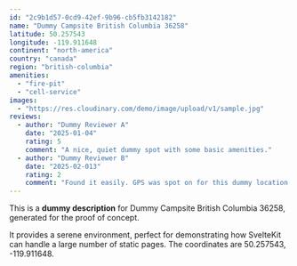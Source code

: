 ```yaml
---
id: "2c9b1d57-0cd9-42ef-9b96-cb5fb3142182"
name: "Dummy Campsite British Columbia 36258"
latitude: 50.257543
longitude: -119.911648
continent: "north-america"
country: "canada"
region: "british-columbia"
amenities:
  - "fire-pit"
  - "cell-service"
images:
  - "https://res.cloudinary.com/demo/image/upload/v1/sample.jpg"
reviews:
  - author: "Dummy Reviewer A"
    date: "2025-01-04"
    rating: 5
    comment: "A nice, quiet dummy spot with some basic amenities."
  - author: "Dummy Reviewer B"
    date: "2025-02-013"
    rating: 2
    comment: "Found it easily. GPS was spot on for this dummy location."
---
```


This is a **dummy description** for Dummy Campsite British Columbia 36258, generated for the proof of concept.

It provides a serene environment, perfect for demonstrating how SvelteKit can handle a large number of static pages. The coordinates are 50.257543, -119.911648.
